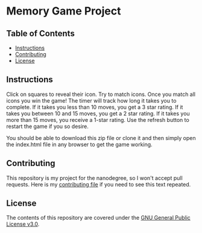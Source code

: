 # Memory Game Project

## Table of Contents

* [Instructions](#instructions)
* [Contributing](#contributing)
* [License](#license)

## Instructions

Click on squares to reveal their icon. Try to match icons. Once you match all icons you win the game! The timer will track how long it takes you to complete. If it takes you less than 10 moves, you get a 3 star rating. If it takes you between 10 and 15 moves, you get a 2 star rating. If it takes you more than 15 moves, you receive a 1-star rating. Use the refresh button to restart the game if you so desire.

You should be able to download this zip file or clone it and then simply open the index.html file in any browser to get the game working.

## Contributing

This repository is my project for the nanodegree, so I won't accept pull requests. Here is my [contributing file](https://github.com/bld2104/fend-project-memory-game/blob/master/CONTRIBUTING.md) if you need to see this text repeated. 


## License

The contents of this repository are covered under the [GNU General Public License v3.0](https://github.com/bld2104/fend-project-memory-game/blob/master/license.md).
